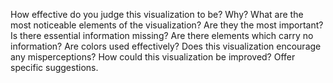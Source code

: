 
How effective do you judge this visualization to be? Why?
What are the most noticeable elements of the visualization? Are they the most important?
Is there essential information missing?
Are there elements which carry no information?
Are colors used effectively?
Does this visualization encourage any misperceptions?
How could this visualization be improved? Offer specific suggestions.
